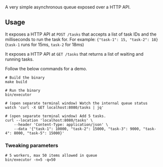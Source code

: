 A very simple asynchronous queue exposed over a HTTP API.

## Usage

It exposes a HTTP API at `POST /tasks` that accepts a list of task IDs and the milliseconds to run the task for.
For example: `{"task-1": 15, "task-2": 18}` (`task-1` runs for 15ms, `task-2` for 18ms)

It exposes a HTTP API at `GET /tasks` that returns a list of waiting and running tasks.

Follow the below commands for a demo.

```shell
# Build the binary
make build

# Run the binary
bin/executor

# (open separate terminal window) Watch the internal queue status
watch 'curl -X GET localhost:8080/tasks | jq'

# (open separate terminal window) Add 5 tasks.
curl --location 'localhost:8080/tasks' \
    --header 'Content-Type: application/json' \
    --data '{"task-1": 10000, "task-2": 15000, "task-3": 9000, "task-4": 8000, "task-5": 15000}'

```

### Tweaking parameters

```shell
# 5 workers, max 50 items allowed in queue
bin/executor -n=5 -q=50
```

